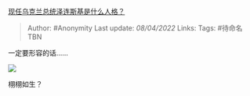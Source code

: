 [现任乌克兰总统泽连斯基是什么人格？](https://www.zhihu.com/question/518588729/answer/2425169822)

> Author: #Anonymity 
Last update: *08/04/2022* 
Links: 
Tags: #待命名TBN 

一定要形容的话……

![](https://pic1.zhimg.com/50/v2-b970ae6fe850771b19812d0dbbe08b4e_720w.jpg?source=1940ef5c)

栩栩如生？